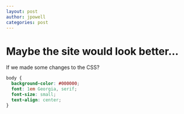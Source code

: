 ```yaml
---
layout: post
author: jpowell
categories: post
---
```


# Maybe the site would look better...

If we made some changes to the CSS?

```css
body {
  background-color: #000000;
  font: 1em Georgia, serif;
  font-size: small;
  text-align: center;
}
```
